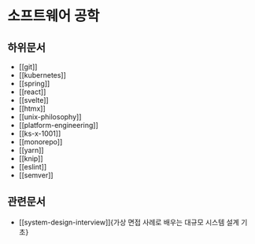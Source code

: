 # 소프트웨어 공학

## 하위문서

- [[git]]
- [[kubernetes]]
- [[spring]]
- [[react]]
- [[svelte]]
- [[htmx]]
- [[unix-philosophy]]
- [[platform-engineering]]
- [[ks-x-1001]]
- [[monorepo]]
- [[yarn]]
- [[knip]]
- [[eslint]]
- [[semver]]

## 관련문서

- [[system-design-interview]]{가상 면접 사례로 배우는 대규모 시스템 설계 기초}

